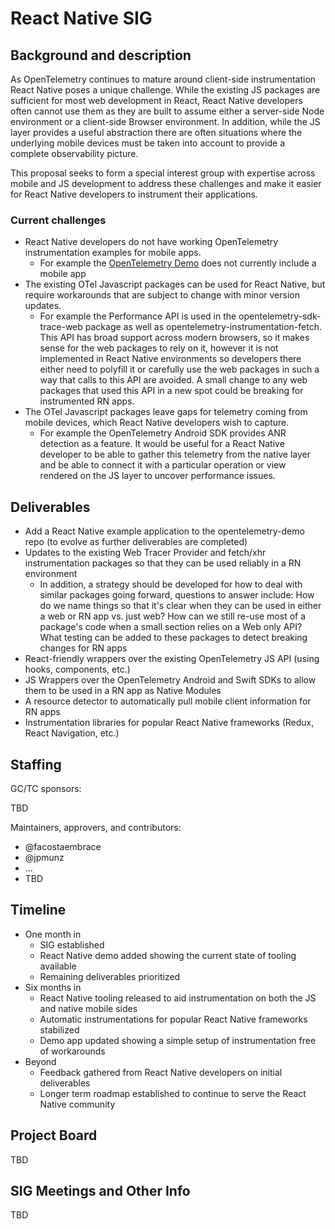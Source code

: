 # React Native SIG

## Background and description

As OpenTelemetry continues to mature around client-side instrumentation React Native poses a unique challenge. While the
existing JS packages are sufficient for most web development in React, React Native developers often cannot use them as
they are built to assume either a server-side Node environment or a client-side Browser environment. In addition, while
the JS layer provides a useful abstraction there are often situations where the underlying mobile devices must be taken
into account to provide a complete observability picture.

This proposal seeks to form a special interest group with expertise across mobile and JS development to address these
challenges and make it easier for React Native developers to instrument their applications.

### Current challenges

- React Native developers do not have working OpenTelemetry instrumentation examples for mobile apps.
  - For example the [OpenTelemetry Demo](https://github.com/open-telemetry/opentelemetry-demo) does not currently 
include a mobile app
- The existing OTel Javascript packages can be used for React Native, but require workarounds that are subject to change
  with minor version updates.
  - For example the Performance API is used in the opentelemetry-sdk-trace-web package as well as
opentelemetry-instrumentation-fetch. This API has broad support across modern browsers, so it makes sense for the web
packages to rely on it, however it is not implemented in React Native environments so developers there either need to
polyfill it or carefully use the web packages in such a way that calls to this API are avoided. A small change to any
web packages that used this API in a new spot could be breaking for instrumented RN apps.
- The OTel Javascript packages leave gaps for telemetry coming from mobile devices, which React Native developers wish
to capture.
  - For example the OpenTelemetry Android SDK provides ANR detection as a feature. It would be useful for a React Native
developer to be able to gather this telemetry from the native layer and be able to connect it with a particular operation
or view rendered on the JS layer to uncover performance issues.

## Deliverables

- Add a React Native example application to the opentelemetry-demo repo (to evolve as further deliverables are completed)
- Updates to the existing Web Tracer Provider and fetch/xhr instrumentation packages so that they can be used reliably in 
a RN environment
  - In addition, a strategy should be developed for how to deal with similar packages going forward, questions to answer
include: How do we name things so that it's clear when they can be used in either a web or RN app vs. just web? How can
we still re-use most of a package's code when a small section relies on a Web only API? What testing can be added to
these packages to detect breaking changes for RN apps
- React-friendly wrappers over the existing OpenTelemetry JS API (using hooks, components, etc.)
- JS Wrappers over the OpenTelemetry Android and Swift SDKs to allow them to be used in a RN app as Native Modules
- A resource detector to automatically pull mobile client information for RN apps
- Instrumentation libraries for popular React Native frameworks (Redux, React Navigation, etc.)

## Staffing

GC/TC sponsors:

TBD

Maintainers, approvers, and contributors:

- @facostaembrace
- @jpmunz
- ...
- TBD

## Timeline

- One month in
  - SIG established
  - React Native demo added showing the current state of tooling available
  - Remaining deliverables prioritized
- Six months in
  - React Native tooling released to aid instrumentation on both the JS and native mobile sides
  - Automatic instrumentations for popular React Native frameworks stabilized
  - Demo app updated showing a simple setup of instrumentation free of workarounds
- Beyond
  - Feedback gathered from React Native developers on initial deliverables
  - Longer term roadmap established to continue to serve the React Native community

## Project Board

TBD

## SIG Meetings and Other Info

TBD
